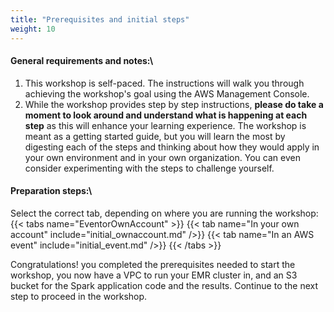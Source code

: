 ```yaml
---
title: "Prerequisites and initial steps"
weight: 10
---
```

#### General requirements and notes:\

1. This workshop is self-paced. The instructions will walk you through achieving the workshop's goal using the AWS Management Console. 
2. While the workshop provides step by step instructions, **please do take a moment to look around and understand what is happening at each step** as this will enhance your learning experience. The workshop is meant as a getting started guide, but you will learn the most by digesting each of the steps and thinking about how they would apply in your own environment and in your own organization. You can even consider experimenting with the steps to challenge yourself.


#### Preparation steps:\
Select the correct tab, depending on where you are running the workshop:
{{< tabs name="EventorOwnAccount" >}}
    {{< tab name="In your own account" include="initial_ownaccount.md" />}}
    {{< tab name="In an AWS event" include="initial_event.md" />}}
{{< /tabs >}}


Congratulations! you completed the prerequisites needed to start the workshop, you now have a VPC to run your EMR cluster in, and an S3 bucket for the Spark application code and the results. Continue to the next step to proceed in the workshop.

